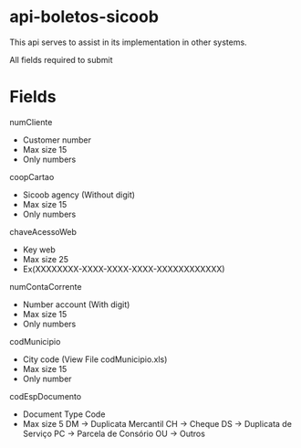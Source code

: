 # api-boletos-sicoob

This api serves to assist in its implementation in other systems.

All fields required to submit
# Fields

numCliente
  - Customer number
  - Max size 15
  - Only numbers

coopCartao
  - Sicoob agency (Without digit)
  - Max size 15 
  - Only numbers

chaveAcessoWeb
  - Key web
  - Max size 25
  - Ex(XXXXXXXX-XXXX-XXXX-XXXX-XXXXXXXXXXXX)
  
numContaCorrente
  - Number account (With digit)
  - Max size 15
  - Only numbers

codMunicipio
  - City code (View File codMunicipio.xls)
  - Max size 15
  - Only number

codEspDocumento
  - Document Type Code
  - Max size 5
  DM -> Duplicata Mercantil
  CH -> Cheque
  DS -> Duplicata de Serviço
  PC -> Parcela de Consório
  OU -> Outros
